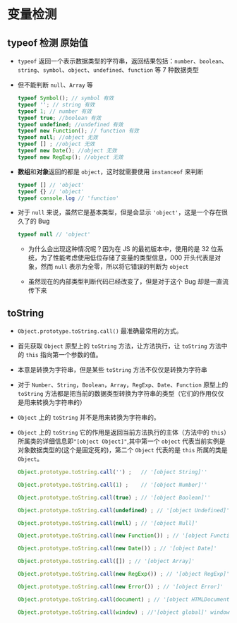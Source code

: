 # 变量检测

## typeof 检测 原始值

*   `typeof` 返回一个表示数据类型的字符串，返回结果包括：`number`、`boolean`、`string`、`symbol`、`object`、`undefined`、`function` 等 7 种数据类型

*   但不能判断 `null`、`Array` 等

    ```javascript
    typeof Symbol(); // symbol 有效
    typeof ''; // string 有效
    typeof 1; // number 有效
    typeof true; //boolean 有效
    typeof undefined; //undefined 有效
    typeof new Function(); // function 有效
    typeof null; //object 无效
    typeof [] ; //object 无效
    typeof new Date(); //object 无效
    typeof new RegExp(); //object 无效
    ```

*   **数组**和**对象**返回的都是 `object`，这时就需要使用 `instanceof` 来判断

    ```javascript
    typeof [] // 'object'
    typeof {} // 'object'
    typeof console.log // 'function'
    ```

*   对于 `null` 来说，虽然它是基本类型，但是会显示 `'object'`，这是一个存在很久了的 Bug

    ```javascript
    typeof null // 'object'
    ```

    *   为什么会出现这种情况呢？因为在 JS 的最初版本中，使用的是 32 位系统，为了性能考虑使用低位存储了变量的类型信息，000 开头代表是对象，然而 `null` 表示为全零，所以将它错误的判断为 `object`&#x20;

    *   虽然现在的内部类型判断代码已经改变了，但是对于这个 Bug 却是一直流传下来

## toString

*   `Object.prototype.toString.call()` 最准确最常用的方式。

*   首先获取 `Object` 原型上的 `toString` 方法，让方法执行，让 `toString` 方法中的 `this` 指向第一个参数的值。

*   本意是转换为字符串，但是某些 `toString` 方法不仅仅是转换为字符串

*   对于 `Number`、`String`，`Boolean`，`Array`，`RegExp`、`Date`、`Function` 原型上的 `toString` 方法都是把当前的数据类型转换为字符串的类型（它们的作用仅仅是用来转换为字符串的）

*   `Object` 上的 `toString` 并不是用来转换为字符串的。

*   `Object` 上的 `toString` 它的作用是返回当前方法执行的主体（方法中的 `this`）所属类的详细信息即`"[object Object]"`,其中第一个 `object` 代表当前实例是对象数据类型的(这个是固定死的)，第二个 `Object` 代表的是 `this` 所属的类是 `Object`。

    ```javascript
    Object.prototype.toString.call('') ;   // '[object String]''

    Object.prototype.toString.call(1) ;    // '[object Number]''

    Object.prototype.toString.call(true) ; // '[object Boolean]''

    Object.prototype.toString.call(undefined) ; // '[object Undefined]''

    Object.prototype.toString.call(null) ; // '[object Null]'

    Object.prototype.toString.call(new Function()) ; // '[object Function]'

    Object.prototype.toString.call(new Date()) ; // '[object Date]'

    Object.prototype.toString.call([]) ; // '[object Array]'

    Object.prototype.toString.call(new RegExp()) ; // '[object RegExp]'

    Object.prototype.toString.call(new Error()) ; // '[object Error]'

    Object.prototype.toString.call(document) ; // '[object HTMLDocument]'

    Object.prototype.toString.call(window) ; //'[object global]' window是全局对象global的引用
    ```
